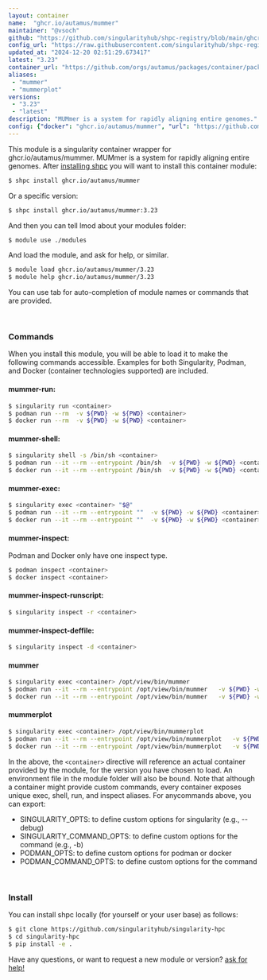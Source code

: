 ```yaml
---
layout: container
name:  "ghcr.io/autamus/mummer"
maintainer: "@vsoch"
github: "https://github.com/singularityhub/shpc-registry/blob/main/ghcr.io/autamus/mummer/container.yaml"
config_url: "https://raw.githubusercontent.com/singularityhub/shpc-registry/main/ghcr.io/autamus/mummer/container.yaml"
updated_at: "2024-12-20 02:51:29.673417"
latest: "3.23"
container_url: "https://github.com/orgs/autamus/packages/container/package/mummer"
aliases:
 - "mummer"
 - "mummerplot"
versions:
 - "3.23"
 - "latest"
description: "MUMmer is a system for rapidly aligning entire genomes."
config: {"docker": "ghcr.io/autamus/mummer", "url": "https://github.com/orgs/autamus/packages/container/package/mummer", "maintainer": "@vsoch", "description": "MUMmer is a system for rapidly aligning entire genomes.", "latest": {"3.23": "sha256:0538b2e38b93ee87045ada01b8ec967fcda8d744f4cb045d339bd8feb04c96b1"}, "tags": {"3.23": "sha256:0538b2e38b93ee87045ada01b8ec967fcda8d744f4cb045d339bd8feb04c96b1", "latest": "sha256:0538b2e38b93ee87045ada01b8ec967fcda8d744f4cb045d339bd8feb04c96b1"}, "aliases": {"mummer": "/opt/view/bin/mummer", "mummerplot": "/opt/view/bin/mummerplot"}}
---
```


This module is a singularity container wrapper for ghcr.io/autamus/mummer.
MUMmer is a system for rapidly aligning entire genomes.
After [installing shpc](#install) you will want to install this container module:


```bash
$ shpc install ghcr.io/autamus/mummer
```

Or a specific version:

```bash
$ shpc install ghcr.io/autamus/mummer:3.23
```

And then you can tell lmod about your modules folder:

```bash
$ module use ./modules
```

And load the module, and ask for help, or similar.

```bash
$ module load ghcr.io/autamus/mummer/3.23
$ module help ghcr.io/autamus/mummer/3.23
```

You can use tab for auto-completion of module names or commands that are provided.

<br>

### Commands

When you install this module, you will be able to load it to make the following commands accessible.
Examples for both Singularity, Podman, and Docker (container technologies supported) are included.

#### mummer-run:

```bash
$ singularity run <container>
$ podman run --rm  -v ${PWD} -w ${PWD} <container>
$ docker run --rm  -v ${PWD} -w ${PWD} <container>
```

#### mummer-shell:

```bash
$ singularity shell -s /bin/sh <container>
$ podman run --it --rm --entrypoint /bin/sh  -v ${PWD} -w ${PWD} <container>
$ docker run --it --rm --entrypoint /bin/sh  -v ${PWD} -w ${PWD} <container>
```

#### mummer-exec:

```bash
$ singularity exec <container> "$@"
$ podman run --it --rm --entrypoint ""  -v ${PWD} -w ${PWD} <container> "$@"
$ docker run --it --rm --entrypoint ""  -v ${PWD} -w ${PWD} <container> "$@"
```

#### mummer-inspect:

Podman and Docker only have one inspect type.

```bash
$ podman inspect <container>
$ docker inspect <container>
```

#### mummer-inspect-runscript:

```bash
$ singularity inspect -r <container>
```

#### mummer-inspect-deffile:

```bash
$ singularity inspect -d <container>
```


#### mummer

```bash
$ singularity exec <container> /opt/view/bin/mummer
$ podman run --it --rm --entrypoint /opt/view/bin/mummer   -v ${PWD} -w ${PWD} <container> -c " $@"
$ docker run --it --rm --entrypoint /opt/view/bin/mummer   -v ${PWD} -w ${PWD} <container> -c " $@"
```


#### mummerplot

```bash
$ singularity exec <container> /opt/view/bin/mummerplot
$ podman run --it --rm --entrypoint /opt/view/bin/mummerplot   -v ${PWD} -w ${PWD} <container> -c " $@"
$ docker run --it --rm --entrypoint /opt/view/bin/mummerplot   -v ${PWD} -w ${PWD} <container> -c " $@"
```



In the above, the `<container>` directive will reference an actual container provided
by the module, for the version you have chosen to load. An environment file in the
module folder will also be bound. Note that although a container
might provide custom commands, every container exposes unique exec, shell, run, and
inspect aliases. For anycommands above, you can export:

 - SINGULARITY_OPTS: to define custom options for singularity (e.g., --debug)
 - SINGULARITY_COMMAND_OPTS: to define custom options for the command (e.g., -b)
 - PODMAN_OPTS: to define custom options for podman or docker
 - PODMAN_COMMAND_OPTS: to define custom options for the command

<br>

### Install

You can install shpc locally (for yourself or your user base) as follows:

```bash
$ git clone https://github.com/singularityhub/singularity-hpc
$ cd singularity-hpc
$ pip install -e .
```

Have any questions, or want to request a new module or version? [ask for help!](https://github.com/singularityhub/singularity-hpc/issues)